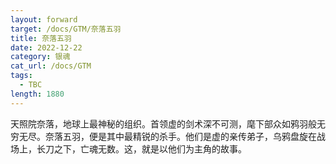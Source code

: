 ```yaml
---
layout: forward
target: /docs/GTM/奈落五羽
title: 奈落五羽
date: 2022-12-22
category: 银魂
cat_url: /docs/GTM
tags: 
  - TBC
length: 1880
---
```


天照院奈落，地球上最神秘的组织。首领虚的剑术深不可测，麾下部众如鸦羽般无穷无尽。奈落五羽，便是其中最精锐的杀手。他们是虚的亲传弟子，乌鸦盘旋在战场上，长刀之下，亡魂无数。这，就是以他们为主角的故事。
